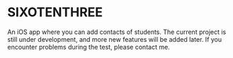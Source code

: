 # SIXOTENTHREE
An iOS app where you can add contacts of students. The current project is still under development, and more new features will be added later. If you encounter problems during the test, please contact me.
